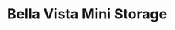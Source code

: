 ---
title: "Bella Vista Mini Storage"
url: /bentonville/bella-vista-mini-storage/
shop: storage rental
---